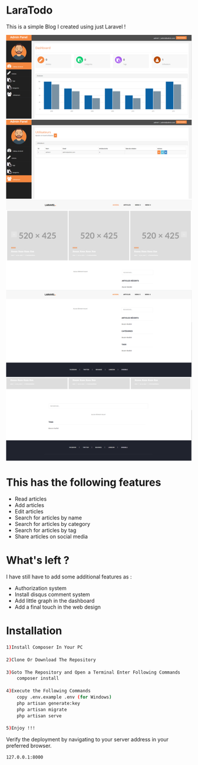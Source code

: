 

# LaraTodo
This is a simple Blog I created using just Laravel !

<img src="blog1.PNG" />
<img src="blog2.PNG" />
<img src="blog3.PNG" />
<img src="blog4.PNG" />
<img src="blog5.PNG" />

# This has the following features

- Read articles
- Add articles
- Edit articles
- Search for articles by name
- Search for articles by category
- Search for articles by tag
- Share articles on social media

# What's left ?

I have still have to add some additional features as :

- Authorization system
- Install disqus comment system
- Add little graph in the dashboard
- Add a final touch in the web design


# Installation


```sh
1)Install Composer In Your PC

2)Clone Or Download The Repository

3)Goto The Repository and Open a Terminal Enter Following Commands 
    composer install

4)Execute the Following Commands
    copy .env.example .env (for Windows)
    php artisan generate:key
    php artisan migrate
    php artisan serve
    
5)Enjoy !!!
```


Verify the deployment by navigating to your server address in
your preferred browser.

```sh
127.0.0.1:8000
```



